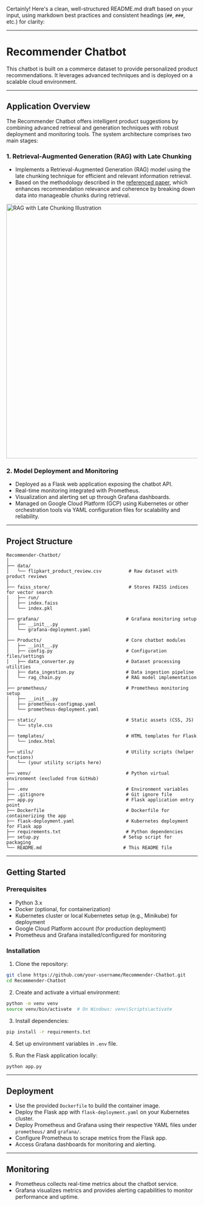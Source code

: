 Certainly! Here's a clean, well-structured README.md draft based on your input, using markdown best practices and consistent headings (`##`, `###`, etc.) for clarity:

---

# Recommender Chatbot

This chatbot is built on a commerce dataset to provide personalized product recommendations. It leverages advanced techniques and is deployed on a scalable cloud environment.

---

## Application Overview

The Recommender Chatbot offers intelligent product suggestions by combining advanced retrieval and generation techniques with robust deployment and monitoring tools. The system architecture comprises two main stages:

### 1. Retrieval-Augmented Generation (RAG) with Late Chunking

* Implements a Retrieval-Augmented Generation (RAG) model using the late chunking technique for efficient and relevant information retrieval.
* Based on the methodology described in the [referenced paper](https://arxiv.org/abs/2409.04701), which enhances recommendation relevance and coherence by breaking down data into manageable chunks during retrieval.

<img width="997" height="670" alt="RAG with Late Chunking Illustration" src="https://github.com/user-attachments/assets/ff87e696-38cc-436f-9410-241adb5c8eb7" />

### 2. Model Deployment and Monitoring

* Deployed as a Flask web application exposing the chatbot API.
* Real-time monitoring integrated with Prometheus.
* Visualization and alerting set up through Grafana dashboards.
* Managed on Google Cloud Platform (GCP) using Kubernetes or other orchestration tools via YAML configuration files for scalability and reliability.

---

## Project Structure

```
Recommender-Chatbot/
│
├── data/
│   └── flipkart_product_review.csv          # Raw dataset with product reviews
│
├── faiss_store/                             # Stores FAISS indices for vector search
│   ├── run/
│   ├── index.faiss
│   └── index.pkl
│
├── grafana/                                # Grafana monitoring setup
│   ├── __init__.py
│   └── grafana-deployment.yaml
│
├── Products/                               # Core chatbot modules
│   ├── __init__.py
│   ├── config.py                           # Configuration files/settings
│   ├── data_converter.py                   # Dataset processing utilities
│   ├── data_ingestion.py                   # Data ingestion pipeline
│   └── rag_chain.py                        # RAG model implementation
│
├── prometheus/                             # Prometheus monitoring setup
│   ├── __init__.py
│   ├── prometheus-configmap.yaml
│   └── prometheus-deployment.yaml
│
├── static/                                 # Static assets (CSS, JS)
│   └── style.css
│
├── templates/                              # HTML templates for Flask
│   └── index.html
│
├── utils/                                  # Utility scripts (helper functions)
│   └── (your utility scripts here)
│
├── venv/                                   # Python virtual environment (excluded from GitHub)
│
├── .env                                    # Environment variables
├── .gitignore                              # Git ignore file
├── app.py                                  # Flask application entry point
├── Dockerfile                              # Dockerfile for containerizing the app
├── flask-deployment.yaml                   # Kubernetes deployment for Flask app
├── requirements.txt                        # Python dependencies
├── setup.py                               # Setup script for packaging
└── README.md                              # This README file
```

---

## Getting Started

### Prerequisites

* Python 3.x
* Docker (optional, for containerization)
* Kubernetes cluster or local Kubernetes setup (e.g., Minikube) for deployment
* Google Cloud Platform account (for production deployment)
* Prometheus and Grafana installed/configured for monitoring

### Installation

1. Clone the repository:

```bash
git clone https://github.com/your-username/Recommender-Chatbot.git
cd Recommender-Chatbot
```

2. Create and activate a virtual environment:

```bash
python -m venv venv
source venv/bin/activate  # On Windows: venv\Scripts\activate
```

3. Install dependencies:

```bash
pip install -r requirements.txt
```

4. Set up environment variables in `.env` file.

5. Run the Flask application locally:

```bash
python app.py
```

---

## Deployment

* Use the provided `Dockerfile` to build the container image.
* Deploy the Flask app with `flask-deployment.yaml` on your Kubernetes cluster.
* Deploy Prometheus and Grafana using their respective YAML files under `prometheus/` and `grafana/`.
* Configure Prometheus to scrape metrics from the Flask app.
* Access Grafana dashboards for monitoring and alerting.

---

## Monitoring

* Prometheus collects real-time metrics about the chatbot service.
* Grafana visualizes metrics and provides alerting capabilities to monitor performance and uptime.


